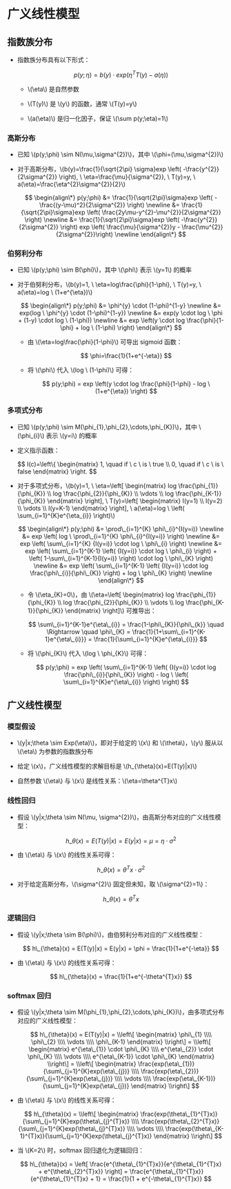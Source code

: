 <script type="text/javascript" src="http://cdn.mathjax.org/mathjax/latest/MathJax.js?config=default"></script>

# 广义线性模型

## 指数族分布

- 指数族分布具有以下形式：
	
	$$ p(y;\eta) = b(y) \cdot exp({\eta^{T}T(y) - a(\eta)}) $$
	
	- \\(\eta\\) 是自然参数

	- \\(T(y)\\) 是 \\(y\\) 的函数，通常 \\(T(y)=y\\)

	- \\(a(\eta)\\) 是归一化因子，保证 \\(\sum p(y;\eta)=1\\)

### 高斯分布

- 已知 \\(p(y;\phi) \sim N(\mu,\sigma^{2})\\)，其中 \\(\phi=(\mu,\sigma^{2})\\)

- 对于高斯分布，\\(b(y)=\frac{1}{\sqrt{2\pi} \sigma}exp \left( -\frac{y^{2}}{2\sigma^{2}} \right), \ \eta=\frac{\mu}{\sigma^{2}}, \ T(y)=y, \ a(\eta)=\frac{\eta^{2}\sigma^{2}}{2}\\)

	$$
	\begin{align\*}
	p(y;\phi) &= \frac{1}{\sqrt{2\pi}\sigma}exp \left( -\frac{(y-\mu)^2}{2\sigma^{2}} \right) \newline
	&= \frac{1}{\sqrt{2\pi}\sigma}exp \left( \frac{2y\mu-y^{2}-\mu^{2}}{2\sigma^{2}} \right) \newline
	&= \frac{1}{\sqrt{2\pi}\sigma}exp \left( -\frac{y^{2}}{2\sigma^{2}} \right) exp \left( \frac{\mu}{\sigma^{2}}y - \frac{\mu^{2}}{2\sigma^{2}}\right) \newline
	\end{align\*}
	$$

### 伯努利分布

- 已知 \\(p(y;\phi) \sim B(\phi)\\)，其中 \\(\phi\\) 表示 \\(y=1\\) 的概率

- 对于伯努利分布，\\(b(y)=1, \ \eta=log\frac{\phi}{1-\phi}, \ T(y)=y, \ a(\eta)=log \ (1+e^{\eta})\\)

	$$
	\begin{align\*}
	p(y;\phi) &= \phi^{y} \cdot (1-\phi)^{1-y} \newline
	&= exp(log \ \phi^{y} \cdot (1-\phi)^{1-y}) \newline
	&= exp(y \cdot log \ \phi + (1-y) \cdot log \ (1-\phi)) \newline
	&= exp \left(y \cdot log \frac{\phi}{1-\phi} + log \ (1-\phi) \right)
	\end{align\*}
	$$
	
	- 由 \\(\eta=log\frac{\phi}{1-\phi}\\) 可导出 sigmoid 函数：
	
		$$ \phi=\frac{1}{1+e^{-\eta}} $$
	
	- 将 \\(\phi\\) 代入 \\(log \ (1-\phi)\\) 可得：
	
		$$ p(y;\phi) = exp \left(y \cdot log \frac{\phi}{1-\phi} - log \ (1+e^{\eta}) \right) $$

### 多项式分布

- 已知 \\(p(y;\phi) \sim M(\phi\_{1},\phi\_{2},\cdots,\phi\_{K})\\)，其中 \\(\phi\_{i}\\) 表示 \\(y=i\\) 的概率

- 定义指示函数：

	 $$ I(c)=\\left\\{ \begin{matrix} 1, \quad if \ c \ is \ true \\\\ 0, \quad if \ c \ is \ false \end{matrix} \\right. $$

- 对于多项式分布，\\(b(y)=1, \ \eta=\\left\[ \begin{matrix} log \frac{\phi\_{1}}{\phi\_{K}} \\\\ log \frac{\phi\_{2}}{\phi\_{K}} \\\\ \vdots \\\\ log \frac{\phi\_{K-1}}{\phi\_{K}} \end{matrix} \\right\], \ T(y)=\\left\[ \begin{matrix} I(y=1) \\\\ I(y=2) \\\\ \vdots \\\\ I(y=K-1) \end{matrix} \\right\], \ a(\eta)=log \ \left( \sum\_{i=1}^{K}e^{\eta\_{i}} \right)\\)

	$$
	\begin{align\*}
	p(y;\phi) &= \prod\_{i=1}^{K} \phi\_{i}^{I(y=i)} \newline
	&= exp \left( log \ \prod\_{i=1}^{K} \phi\_{i}^{I(y=i)} \right) \newline
	&= exp \left( \sum\_{i=1}^{K} {I(y=i)} \cdot log \ \phi\_{i} \right) \newline
	&= exp \left( \sum\_{i=1}^{K-1} \left( {I(y=i)} \cdot log \ \phi\_{i} \right) + \left( 1-\sum\_{i=1}^{K-1}{I(y=i)} \right) \cdot log \ \phi\_{K} \right) \newline
	&= exp \left( \sum\_{i=1}^{K-1} \left( {I(y=i)} \cdot log \frac{\phi\_{i}}{\phi\_{K}} \right) + log \ \phi\_{K} \right) \newline
	\end{align\*}
	$$

	- 令 \\(\eta\_{K}=0\\)，由 \\(\eta=\\left\[ \begin{matrix} log \frac{\phi\_{1}}{\phi\_{K}} \\\\ log \frac{\phi\_{2}}{\phi\_{K}} \\\\ \vdots \\\\ log \frac{\phi\_{K-1}}{\phi\_{K}} \end{matrix} \\right\]\\) 可推导出：
	
		$$ \sum\_{i=1}^{K-1}e^{\eta\_{i}} = \frac{1-\phi\_{K}}{\phi\_{k}} \quad \Rightarrow \quad \phi\_{K} = \frac{1}{1+\sum\_{i=1}^{K-1}e^{\eta\_{i}}} = \frac{1}{\sum\_{i=1}^{K}e^{\eta\_{i}}} $$

	- 将 \\(\phi\_{K}\\) 代入 \\(log \ \phi\_{K}\\) 可得：

		$$ p(y;\phi) = exp \left( \sum\_{i=1}^{K-1} \left( {I(y=i)} \cdot log \frac{\phi\_{i}}{\phi\_{K}} \right) - log \ \left( \sum\_{i=1}^{K}e^{\eta\_{i}} \right) \right) $$

## 广义线性模型

### 模型假设

- \\(y|x;\theta \sim Exp(\eta)\\)，即对于给定的 \\(x\\) 和 \\(\theta\\)，\\(y\\) 服从以 \\(\eta\\) 为参数的指数族分布

- 给定 \\(x\\)，广义线性模型的求解目标是 \\(h\_{\theta}(x)=E(T(y)|x)\\)

- 自然参数 \\(\eta\\) 与 \\(x\\) 是线性关系：\\(\eta=\theta^{T}x\\)

### 线性回归

- 假设 \\(y|x;\theta \sim N(\mu, \sigma^{2})\\)，由高斯分布对应的广义线性模型：

	$$ h\_{\theta}(x) = E(T(y)|x) = E(y|x) = \mu = \eta \cdot \sigma^{2} $$

- 由 \\(\eta\\) 与 \\(x\\) 的线性关系可得：

	$$ h\_{\theta}(x) = \theta^{T}x \cdot \sigma^{2} $$

- 对于给定高斯分布，\\(\sigma^{2}\\) 固定但未知，取 \\(\sigma^{2}=1\\)：

	$$ h\_{\theta}(x) = \theta^{T}x $$

### 逻辑回归

- 假设 \\(y|x;\theta \sim B(\phi)\\)，由伯努利分布对应的广义线性模型：

	$$ h\_{\theta}(x) = E(T(y)|x) = E(y|x) = \phi = \frac{1}{1+e^{-\eta}} $$

- 由 \\(\eta\\) 与 \\(x\\) 的线性关系可得：

	$$ h\_{\theta}(x) = \frac{1}{1+e^{-\theta^{T}x}} $$

### softmax 回归

- 假设 \\(y|x;\theta \sim M(\phi\_{1},\phi\_{2},\cdots,\phi\_{K})\\)，由多项式分布对应的广义线性模型：

	$$ h\_{\theta}(x) = E(T(y)|x) = \\left\[ \begin{matrix} \phi\_{1} \\\\ \phi\_{2} \\\\ \vdots \\\\ \phi\_{K-1} \end{matrix} \\right\] = \\left\[ \begin{matrix} e^{\eta\_{1}} \cdot \phi\_{K} \\\\ e^{\eta\_{2}} \cdot \phi\_{K} \\\\ \vdots \\\\ e^{\eta\_{K-1}} \cdot \phi\_{K} \end{matrix} \\right\] = \\left\[ \begin{matrix} \frac{exp(\eta\_{1})}{\sum\_{j=1}^{K}exp(\eta\_{j})} \\\\ \frac{exp(\eta\_{2})}{\sum\_{j=1}^{K}exp(\eta\_{j})} \\\\ \vdots \\\\ \frac{exp(\eta\_{K-1})}{\sum\_{j=1}^{K}exp(\eta\_{j})} \end{matrix} \\right\] $$

- 由 \\(\eta\\) 与 \\(x\\) 的线性关系可得：

	$$ h\_{\theta}(x) = \\left\[ \begin{matrix} \frac{exp(\theta\_{1}^{T}x)}{\sum\_{j=1}^{K}exp(\theta\_{j}^{T}x)} \\\\ \frac{exp(\theta\_{2}^{T}x)}{\sum\_{j=1}^{K}exp(\theta\_{j}^{T}x)} \\\\ \vdots \\\\ \frac{exp(\theta\_{K-1}^{T}x)}{\sum\_{j=1}^{K}exp(\theta\_{j}^{T}x)} \end{matrix} \\right\] $$

- 当 \\(K=2\\) 时，softmax 回归退化为逻辑回归：

	$$ h\_{\theta}(x) = \left[ \frac{e^{\theta\_{1}^{T}x}}{e^{\theta\_{1}^{T}x} + e^{\theta\_{2}^{T}x}} \right] = \frac{e^{\theta\_{1}^{T}x}}{e^{\theta\_{1}^{T}x} + 1} = \frac{1}{1 + e^{-\theta\_{1}^{T}x}} $$
